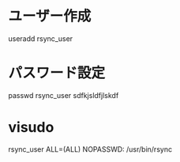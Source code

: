 # ユーザー作成

useradd rsync_user

# パスワード設定

passwd rsync_user
sdfkjsldfjlskdf






# visudo
rsync_user    ALL=(ALL)       NOPASSWD: /usr/bin/rsync
